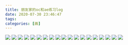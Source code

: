 ```yaml
---
title: 朋友家的oc和ae练习log
date: 2020-07-30 23:46:47
tags:
categories: [画]
---
```

<a data-fancybox="gallery" href="P048_1.jpg"><img src="P048_1.jpg"></a>
<a data-fancybox="gallery" href="P048_2.jpg"><img src="P048_2.jpg"></a>
<a data-fancybox="gallery" href="P048_3.png"><img src="P048_3.png"></a>
<a data-fancybox="gallery" href="P048_16.png"><img src="P048_16.png"></a>
<a data-fancybox="gallery" href="P048_17.jpeg"><img src="P048_17.jpeg"></a>
<a data-fancybox="gallery" href="P048_15.jpg"><img src="P048_15.jpg"></a>
<a data-fancybox="gallery" href="P048_4.png"><img src="P048_4.png"></a>
<a data-fancybox="gallery" href="P048_5.png"><img src="P048_5.png"></a>
<a data-fancybox="gallery" href="P048_6.gif"><img src="P048_6.gif"></a>
<a data-fancybox="gallery" href="P048_7.png"><img src="P048_7.png"></a>
<a data-fancybox="gallery" href="P048_8.gif"><img src="P048_8.gif"></a>
<a data-fancybox="gallery" href="P048_9.png"><img src="P048_9.png"></a>
<a data-fancybox="gallery" href="P048_10.png"><img src="P048_10.png"></a>
<a data-fancybox="gallery" href="P048_18.gif"><img src="P048_18.gif"></a>
<a data-fancybox="gallery" href="P048_11.gif"><img src="P048_11.gif"></a>
<a data-fancybox="gallery" href="P048_12.png"><img src="P048_12.png"></a>
<a data-fancybox="gallery" href="P048_13.png"><img src="P048_13.png"></a>
<a data-fancybox="gallery" href="P048_14.png"><img src="P048_14.png"></a>
<a data-fancybox="gallery" href="P048_15.png"><img src="P048_15.png"></a>
